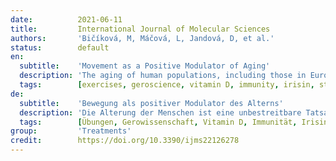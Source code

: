 ```yaml
---
date:          2021-06-11
title:         International Journal of Molecular Sciences
authors:       'Bičíková, M, Máčová, L, Jandová, D, et al.'
status:        default
en:
  subtitle:    'Movement as a Positive Modulator of Aging'
  description: 'The aging of human populations, including those in Europe, is an indisputable fact. The challenge for the future is not simply prolonging human life at any cost or by any means but rather extending self-sufficiency and quality of life. Even in the most advanced societies, the eternal questions remain. Who will take care of the older generations? Will adult children’s own circumstances be sufficient to support family members as they age? For a range of complex reasons, including socioeconomic conditions, adult children are often unable or unwilling to assume responsibility for the care of older family members. For this reason, it is imperative that aging adults maintain their independence and self-care for as long as possible. Movement is an important part of self-sufficiency. Moreover, movement has been shown to improve patients’ clinical status. At a time when the coronavirus pandemic is disrupting the world, older people are among the most vulnerable. Our paper explores current knowledge and offers insights into the significant benefits of movement for the elderly, including improved immunity. We discuss the biochemical processes of aging and the counteractive effects of exercise and endogenous substances, such as vitamin D.'
  tags:        [exercises, geroscience, vitamin D, immunity, irisin, stress, brain-derived neurotrophic factor (BDNF)]
de:
  subtitle:    'Bewegung als positiver Modulator des Alterns'
  description: 'Die Alterung der Menschen ist eine unbestreitbare Tatsache auch in Europa. Die Herausforderung für die Zukunft besteht nicht einfach darin, das menschliche Leben um jeden Preis und mit allen Mitteln zu verlängern, sondern vielmehr darin, die Selbstversorgung und die Lebensqualität zu erhöhen. Selbst in den fortschrittlichsten Gesellschaften bleiben die ewigen Fragen bestehen. Wer wird sich um die älteren Generationen kümmern? Werden die eigenen Lebensumstände der erwachsenen Kinder ausreichen, um die Familienmitglieder im Alter zu unterstützen? Aus einer Reihe komplexer Gründe, einschließlich sozioökonomischer Bedingungen, sind erwachsene Kinder oft nicht in der Lage oder nicht bereit, die Verantwortung für die Pflege älterer Familienmitglieder zu übernehmen. Aus diesem Grund ist es unerlässlich, dass alternde Erwachsene ihre Unabhängigkeit und Selbstversorgung so lange wie möglich aufrechterhalten. Bewegung ist ein wichtiger Bestandteil der Selbstversorgung. Außerdem hat sich gezeigt, dass Bewegung den klinischen Zustand der Patienten verbessert. In einer Zeit, in der die Coronavirus-Pandemie die Welt erschüttert, gehören ältere Menschen zu den am meisten gefährdeten. Unser Beitrag untersucht den aktuellen Wissensstand und bietet Einblicke in die bedeutenden Vorteile von Bewegung für ältere Menschen, einschließlich einer verbesserten Immunität. Wir erörtern die biochemischen Prozesse des Alterns und die entgegenwirkenden Effekte von Bewegung und körpereigenen Substanzen wie Vitamin D.' 
  tags:        [Übungen, Gerowissenschaft, Vitamin D, Immunität, Irisin, Stress, neurotropher Faktor des Gehirns (BDNF)]
group:         'Treatments'
credit:        https://doi.org/10.3390/ijms22126278
---
```

